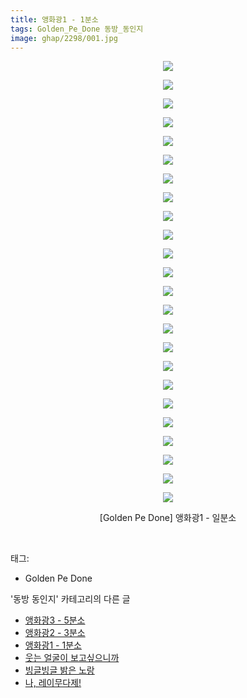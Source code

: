 ```yaml
---
title: 앵화광1 - 1분소
tags: Golden_Pe_Done 동방_동인지
image: ghap/2298/001.jpg
---
```

<div class="article">
<p style="text-align: center; clear: none; float: none;"><img src="{{ site.nasurl }}/ghap/2298/001.jpg"/></p>
<p style="text-align: center; clear: none; float: none;"><img src="{{ site.nasurl }}/ghap/2298/002.jpg"/></p>
<p style="text-align: center; clear: none; float: none;"><img src="{{ site.nasurl }}/ghap/2298/003.jpg"/></p>
<p style="text-align: center; clear: none; float: none;"><img src="{{ site.nasurl }}/ghap/2298/004.jpg"/></p>
<p style="text-align: center; clear: none; float: none;"><img src="{{ site.nasurl }}/ghap/2298/005.jpg"/></p>
<p style="text-align: center; clear: none; float: none;"><img src="{{ site.nasurl }}/ghap/2298/006.jpg"/></p>
<p style="text-align: center; clear: none; float: none;"><img src="{{ site.nasurl }}/ghap/2298/007.jpg"/></p>
<p style="text-align: center; clear: none; float: none;"><img src="{{ site.nasurl }}/ghap/2298/008.jpg"/></p>
<p style="text-align: center; clear: none; float: none;"><img src="{{ site.nasurl }}/ghap/2298/009.jpg"/></p>
<p style="text-align: center; clear: none; float: none;"><img src="{{ site.nasurl }}/ghap/2298/010.jpg"/></p>
<p style="text-align: center; clear: none; float: none;"><img src="{{ site.nasurl }}/ghap/2298/011.jpg"/></p>
<p style="text-align: center; clear: none; float: none;"><img src="{{ site.nasurl }}/ghap/2298/012.jpg"/></p>
<p style="text-align: center; clear: none; float: none;"><img src="{{ site.nasurl }}/ghap/2298/013.jpg"/></p>
<p style="text-align: center; clear: none; float: none;"><img src="{{ site.nasurl }}/ghap/2298/014.jpg"/></p>
<p style="text-align: center; clear: none; float: none;"><img src="{{ site.nasurl }}/ghap/2298/015.jpg"/></p>
<p style="text-align: center; clear: none; float: none;"><img src="{{ site.nasurl }}/ghap/2298/016.jpg"/></p>
<p style="text-align: center; clear: none; float: none;"><img src="{{ site.nasurl }}/ghap/2298/017.jpg"/></p>
<p style="text-align: center; clear: none; float: none;"><img src="{{ site.nasurl }}/ghap/2298/018.jpg"/></p>
<p style="text-align: center; clear: none; float: none;"><img src="{{ site.nasurl }}/ghap/2298/019.jpg"/></p>
<p style="text-align: center; clear: none; float: none;"><img src="{{ site.nasurl }}/ghap/2298/020.jpg"/></p>
<p style="text-align: center; clear: none; float: none;"><img src="{{ site.nasurl }}/ghap/2298/021.jpg"/></p>
<p style="text-align: center; clear: none; float: none;"><img src="{{ site.nasurl }}/ghap/2298/022.jpg"/></p>
<p style="text-align: center; clear: none; float: none;"><img src="{{ site.nasurl }}/ghap/2298/023.jpg"/></p>
<p style="text-align: center; clear: none; float: none;"><img src="{{ site.nasurl }}/ghap/2298/024.jpg"/></p>
<p style="text-align: center; clear: none; float: none;">[Golden Pe Done] 앵화광1 - 일분소</p>
<p><br/></p>
</div><div class="tagTrail">
<p>태그: </p>
<ul>
<li>Golden Pe Done</li>
</ul>
</div><div class="another">
<p>'동방 동인지' 카테고리의 다른 글</p>
<ul>
<li><a href="/2016-09-23-ghap_2300">앵화광3 - 5분소</a></li>
<li><a href="/2016-09-23-ghap_2299">앵화광2 - 3분소</a></li>
<li><a href="/2016-09-23-ghap_2298">앵화광1 - 1분소</a></li>
<li><a href="/2016-09-23-ghap_2297">웃는 얼굴이 보고싶으니까</a></li>
<li><a href="/2016-09-23-ghap_2296">빙글빙글 밝은 노랑</a></li>
<li><a href="/2016-09-23-ghap_2295">나, 레이무다제!</a></li>
</ul>
</div><div class="cb_module cb_fluid">
<div class="cb_wrt cb_profile">
</div><!-- commentList close -->
</div>
